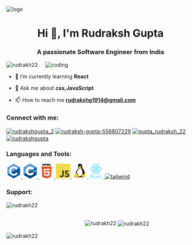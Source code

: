 ![logo](https://github.com/rudrakh22/rudrakh22/blob/main/Navy%20Blue%20Futuristic%20Virtual%20Technology%20Banner.png)
<h1 align="center">Hi 👋, I'm Rudraksh Gupta</h1>
<h3 align="center">A passionate Software Engineer from India</h3>
<img align="right" alt="coding" width="400" src="https://user-images.githubusercontent.com/55389276/140866485-8fb1c876-9a8f-4d6a-98dc-08c4981eaf70.gif">

<p align="left"> <img src="https://komarev.com/ghpvc/?username=rudrakh22&label=Profile%20views&color=0e75b6&style=flat" alt="rudrakh22" /> </p>

- 🌱 I’m currently learning **React**

- 💬 Ask me about **css,JavaScript**

- 📫 How to reach me **rudrakshg1914@gmail.com**

<h3 align="left">Connect with me:</h3>
<p align="left">
<a href="https://twitter.com/rudrakshgupta_2" target="blank"><img align="center" src="https://raw.githubusercontent.com/rahuldkjain/github-profile-readme-generator/master/src/images/icons/Social/twitter.svg" alt="rudrakshgupta_2" height="30" width="40" /></a>
<a href="https://linkedin.com/in/rudraksh-gupta-556807229" target="blank"><img align="center" src="https://raw.githubusercontent.com/rahuldkjain/github-profile-readme-generator/master/src/images/icons/Social/linked-in-alt.svg" alt="rudraksh-gupta-556807229" height="30" width="40" /></a>
<a href="https://instagram.com/gupta_rudraksh_22" target="blank"><img align="center" src="https://raw.githubusercontent.com/rahuldkjain/github-profile-readme-generator/master/src/images/icons/Social/instagram.svg" alt="gupta_rudraksh_22" height="30" width="40" /></a>
<a href="https://www.leetcode.com/rudrakshgupta" target="blank"><img align="center" src="https://raw.githubusercontent.com/rahuldkjain/github-profile-readme-generator/master/src/images/icons/Social/leet-code.svg" alt="rudrakshgupta" height="30" width="40" /></a>
</p>

<h3 align="left">Languages and Tools:</h3>
<p align="left"> <a href="https://www.cprogramming.com/" target="_blank" rel="noreferrer"> <img src="https://raw.githubusercontent.com/devicons/devicon/master/icons/c/c-original.svg" alt="c" width="40" height="40"/> </a> <a href="https://www.w3schools.com/cpp/" target="_blank" rel="noreferrer"> <img src="https://raw.githubusercontent.com/devicons/devicon/master/icons/cplusplus/cplusplus-original.svg" alt="cplusplus" width="40" height="40"/> </a> <a href="https://www.w3.org/html/" target="_blank" rel="noreferrer"> <img src="https://raw.githubusercontent.com/devicons/devicon/master/icons/html5/html5-original-wordmark.svg" alt="html5" width="40" height="40"/> </a> <a href="https://developer.mozilla.org/en-US/docs/Web/JavaScript" target="_blank" rel="noreferrer"> <img src="https://raw.githubusercontent.com/devicons/devicon/master/icons/javascript/javascript-original.svg" alt="javascript" width="40" height="40"/> </a> <a href="https://www.linux.org/" target="_blank" rel="noreferrer"> <img src="https://raw.githubusercontent.com/devicons/devicon/master/icons/linux/linux-original.svg" alt="linux" width="40" height="40"/> </a> <a href="https://reactjs.org/" target="_blank" rel="noreferrer"> <img src="https://raw.githubusercontent.com/devicons/devicon/master/icons/react/react-original-wordmark.svg" alt="react" width="40" height="40"/> </a> <a href="https://tailwindcss.com/" target="_blank" rel="noreferrer"> <img src="https://www.vectorlogo.zone/logos/tailwindcss/tailwindcss-icon.svg" alt="tailwind" width="40" height="40"/> </a> </p>

<h3 align="left">Support:</h3>
<p><a href="https://www.buymeacoffee.com/rudrakh22"> <img align="left" src="https://cdn.buymeacoffee.com/buttons/v2/default-yellow.png" height="50" width="210" alt="rudrakh22" /></a></p><br><br>

<p><img align="left" src="https://github-readme-stats.vercel.app/api/top-langs?username=rudrakh22&show_icons=true&locale=en&layout=compact" alt="rudrakh22" /></p>

<p>&nbsp;<img align="center" src="https://github-readme-stats.vercel.app/api?username=rudrakh22&show_icons=true&locale=en" alt="rudrakh22" /></p>

<p><img align="center" src="https://github-readme-streak-stats.herokuapp.com/?user=rudrakh22&" alt="rudrakh22" /></p>
